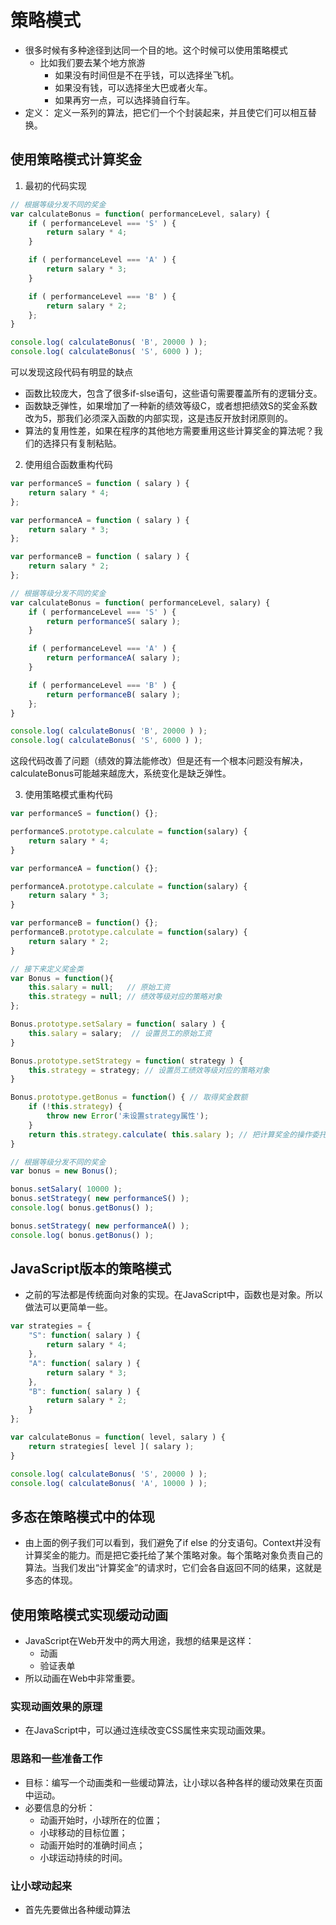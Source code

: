 # 策略模式
- 很多时候有多种途径到达同一个目的地。这个时候可以使用策略模式
    + 比如我们要去某个地方旅游
        * 如果没有时间但是不在乎钱，可以选择坐飞机。
        * 如果没有钱，可以选择坐大巴或者火车。
        * 如果再穷一点，可以选择骑自行车。
- 定义： 定义一系列的算法，把它们一个个封装起来，并且使它们可以相互替换。

## 使用策略模式计算奖金
1. 最初的代码实现
```javaScript
// 根据等级分发不同的奖金
var calculateBonus = function( performanceLevel, salary) {
    if ( performanceLevel === 'S' ) {
        return salary * 4;
    }

    if ( performanceLevel === 'A' ) {
        return salary * 3;
    }

    if ( performanceLevel === 'B' ) {
        return salary * 2;
    };
}

console.log( calculateBonus( 'B', 20000 ) );
console.log( calculateBonus( 'S', 6000 ) );
```

可以发现这段代码有明显的缺点
- 函数比较庞大，包含了很多if-slse语句，这些语句需要覆盖所有的逻辑分支。
- 函数缺乏弹性，如果增加了一种新的绩效等级C，或者想把绩效S的奖金系数改为5，那我们必须深入函数的内部实现，这是违反开放封闭原则的。
- 算法的复用性差，如果在程序的其他地方需要重用这些计算奖金的算法呢？我们的选择只有复制粘贴。

2. 使用组合函数重构代码
```javaScript
var performanceS = function ( salary ) {
    return salary * 4;
};

var performanceA = function ( salary ) {
    return salary * 3;
};

var performanceB = function ( salary ) {
    return salary * 2;
};

// 根据等级分发不同的奖金
var calculateBonus = function( performanceLevel, salary) {
    if ( performanceLevel === 'S' ) {
        return performanceS( salary );
    }

    if ( performanceLevel === 'A' ) {
        return performanceA( salary );
    }

    if ( performanceLevel === 'B' ) {
        return performanceB( salary );
    };
}

console.log( calculateBonus( 'B', 20000 ) );
console.log( calculateBonus( 'S', 6000 ) );
```

这段代码改善了问题（绩效的算法能修改）但是还有一个根本问题没有解决，calculateBonus可能越来越庞大，系统变化是缺乏弹性。

3. 使用策略模式重构代码
```javaScript
var performanceS = function() {};

performanceS.prototype.calculate = function(salary) {
    return salary * 4;
}

var performanceA = function() {};

performanceA.prototype.calculate = function(salary) {
    return salary * 3;
}

var performanceB = function() {};
performanceB.prototype.calculate = function(salary) {
    return salary * 2;
}

// 接下来定义奖金类
var Bonus = function(){
    this.salary = null;   // 原始工资
    this.strategy = null; // 绩效等级对应的策略对象
};

Bonus.prototype.setSalary = function( salary ) {
    this.salary = salary;  // 设置员工的原始工资
}

Bonus.prototype.setStrategy = function( strategy ) {
    this.strategy = strategy; // 设置员工绩效等级对应的策略对象
}

Bonus.prototype.getBonus = function() { // 取得奖金数额
    if (!this.strategy) {
        throw new Error('未设置strategy属性');
    }
    return this.strategy.calculate( this.salary ); // 把计算奖金的操作委托给对应的策略对象
}

// 根据等级分发不同的奖金
var bonus = new Bonus();

bonus.setSalary( 10000 );
bonus.setStrategy( new performanceS() );
console.log( bonus.getBonus() );

bonus.setStrategy( new performanceA() );
console.log( bonus.getBonus() );
```

## JavaScript版本的策略模式
- 之前的写法都是传统面向对象的实现。在JavaScript中，函数也是对象。所以做法可以更简单一些。
```javaScript
var strategies = {
    "S": function( salary ) {
        return salary * 4;
    },
    "A": function( salary ) {
        return salary * 3;
    },
    "B": function( salary ) {
        return salary * 2;
    }
};

var calculateBonus = function( level, salary ) {
    return strategies[ level ]( salary );
}

console.log( calculateBonus( 'S', 20000 ) );
console.log( calculateBonus( 'A', 10000 ) );
```

## 多态在策略模式中的体现
- 由上面的例子我们可以看到，我们避免了if else 的分支语句。Context并没有计算奖金的能力。而是把它委托给了某个策略对象。每个策略对象负责自己的算法。当我们发出“计算奖金”的请求时，它们会各自返回不同的结果，这就是多态的体现。

## 使用策略模式实现缓动动画
- JavaScript在Web开发中的两大用途，我想的结果是这样：
    + 动画
    + 验证表单
- 所以动画在Web中非常重要。

### 实现动画效果的原理
- 在JavaScript中，可以通过连续改变CSS属性来实现动画效果。

### 思路和一些准备工作
- 目标：编写一个动画类和一些缓动算法，让小球以各种各样的缓动效果在页面中运动。
- 必要信息的分析：
    + 动画开始时，小球所在的位置；
    + 小球移动的目标位置；
    + 动画开始时的准确时间点；
    + 小球运动持续的时间。

### 让小球动起来
- 首先先要做出各种缓动算法